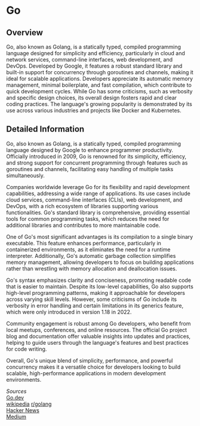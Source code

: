 # Go

## Overview

Go, also known as Golang, is a statically typed, compiled programming language designed for simplicity and efficiency, particularly in cloud and network services, command-line interfaces, web development, and DevOps. Developed by Google, it features a robust standard library and built-in support for concurrency through goroutines and channels, making it ideal for scalable applications. Developers appreciate its automatic memory management, minimal boilerplate, and fast compilation, which contribute to quick development cycles. While Go has some criticisms, such as verbosity and specific design choices, its overall design fosters rapid and clear coding practices. The language's growing popularity is demonstrated by its use across various industries and projects like Docker and Kubernetes.

## Detailed Information

Go, also known as Golang, is a statically typed, compiled programming language designed by Google to enhance programmer productivity. Officially introduced in 2009, Go is renowned for its simplicity, efficiency, and strong support for concurrent programming through features such as goroutines and channels, facilitating easy handling of multiple tasks simultaneously.

Companies worldwide leverage Go for its flexibility and rapid development capabilities, addressing a wide range of applications. Its use cases include cloud services, command-line interfaces (CLIs), web development, and DevOps, with a rich ecosystem of libraries supporting various functionalities. Go's standard library is comprehensive, providing essential tools for common programming tasks, which reduces the need for additional libraries and contributes to more maintainable code.

One of Go's most significant advantages is its compilation to a single binary executable. This feature enhances performance, particularly in containerized environments, as it eliminates the need for a runtime interpreter. Additionally, Go's automatic garbage collection simplifies memory management, allowing developers to focus on building applications rather than wrestling with memory allocation and deallocation issues.

Go's syntax emphasizes clarity and conciseness, promoting readable code that is easier to maintain. Despite its low-level capabilities, Go also supports high-level programming patterns, making it approachable for developers across varying skill levels. However, some criticisms of Go include its verbosity in error handling and certain limitations in its generics feature, which were only introduced in version 1.18 in 2022.

Community engagement is robust among Go developers, who benefit from local meetups, conferences, and online resources. The official Go project blog and documentation offer valuable insights into updates and practices, helping to guide users through the language's features and best practices for code writing.

Overall, Go's unique blend of simplicity, performance, and powerful concurrency makes it a versatile choice for developers looking to build scalable, high-performance applications in modern development environments.

*Sources*  
[Go.dev](https://go.dev/)  
[wikipedia](https://en.wikipedia.org/wiki/Go_(programming_language))  
[r/golang](https://www.reddit.com/r/golang/comments/11o2yfd/what_sucks_about_golang/)  
[Hacker News](https://news.ycombinator.com/item?id=34188528)  
[Medium](https://medium.com/@julienetienne/why-go-the-benefits-of-golang-6c39ea6cff7e)  

